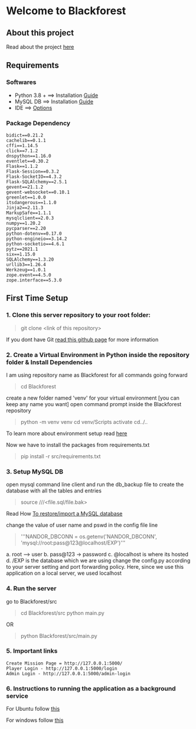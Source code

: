 # Welcome to Blackforest

## About this project
Read about the project [here](https://docs.google.com/document/d/1ST9445dMVRlob46SPF4afvi_F-6843a994p0uUiukao/edit?ts=6018b8e3)
## Requirements
### Softwares
* Python 3.8 + 	==> Installation [Guide](https://www.python.org/downloads/)
* MySQL DB 		==> Installation [Guide](https://dev.mysql.com/doc/mysql-installation-excerpt/5.7/en/)
* IDE           ==> [Options](https://www.programiz.com/python-programming/ide)

### Package Dependency
	bidict==0.21.2
	cachelib==0.1.1
	cffi==1.14.5
	click==7.1.2
	dnspython==1.16.0
	eventlet==0.30.2
	Flask==1.1.2
	Flask-Session==0.3.2
	Flask-SocketIO==4.3.2
	Flask-SQLAlchemy==2.5.1
	gevent==21.1.2
	gevent-websocket==0.10.1
	greenlet==1.0.0
	itsdangerous==1.1.0
	Jinja2==2.11.3
	MarkupSafe==1.1.1
	mysqlclient==2.0.3
	numpy==1.20.2
	pycparser==2.20
	python-dotenv==0.17.0
	python-engineio==3.14.2
	python-socketio==4.6.1
	pytz==2021.1
	six==1.15.0
	SQLAlchemy==1.3.20
	urllib3==1.26.4
	Werkzeug==1.0.1
	zope.event==4.5.0
	zope.interface==5.3.0	

## First Time Setup
### 1. Clone this server repository to your root folder:
>git clone \<link  of  this  repository>

If you dont have Git [read this github page](https://docs.github.com/en/github/creating-cloning-and-archiving-repositories/cloning-a-repository) for more information

### 2. Create a Virtual Environment in Python inside the repository folder & Install Dependencies

I am using repository name as Blackforest for all commands going forward
> cd Blackforest
	
create a new folder named 'venv' for your virtual environment [you can keep any name you want]
open command prompt inside the Blackforest repository
> python -m venv venv
cd venv/Scripts
activate
cd../..


To learn more about environment setup read [here](https://docs.python-guide.org/dev/virtualenvs/)

Now we have to install the packages from requirements.txt
>	pip install -r src/requirements.txt
### 3. Setup MySQL DB
open mysql command line client
and run the db_backup file to create the database with all the tables and entries
>source <path>/<to>/<the>/<file.sql/file.bak>

Read How [To restore/import a MySQL database](https://john-dugan.com/dump-and-restore-mysql-databases-in-windows/)

change the value of user name and pswd in the config file line

>'''NANDOR_DBCONN = os.getenv('NANDOR_DBCONN', 'mysql://root:pass@123@localhost/EXP')'''

a. root --> user
b. pass@123 -> password
c. @localhost is where its hosted
d. /EXP is the database which we are using
change the config.py according to your server setting and port forwarding policy. Here, since we use this application on a local server, we used localhost


### 4. Run the server
go to Blackforest/src
> cd Blackforest/src
python main.py

OR
> python Blackforest/src/main.py

### 5. Important links
	Create Mission Page = http://127.0.0.1:5000/
	Player Login - http://127.0.0.1:5000/login
	Admin Login - http://127.0.0.1:5000/admin-login

### 6. Instructions to running the application as a background service

For Ubuntu follow [this](https://github.com/mehrdadzakershahrak/Collaboration-Facilitation-Agent-CFAS/blob/main/start-bf.sh)

For windows follow [this](https://stackoverflow.com/questions/32808730/running-python-script-as-a-windows-background-process)

